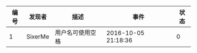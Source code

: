 | 编号 | 发现者 | 描述 | 事件| 状态|
|------|-------|-----|-----|-----|
|1|SixerMe|用户名可使用空格|2016-10-05 21:18:36|0|